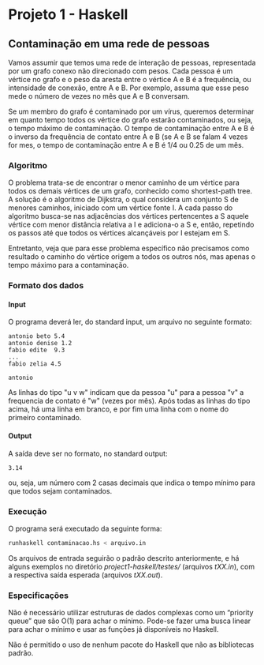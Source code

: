 # Projeto 1 - Haskell

## Contaminação em uma rede de pessoas

Vamos assumir que temos uma rede de interação de pessoas, representada por um grafo conexo não direcionado com pesos. Cada pessoa é um vértice no grafo e o peso da aresta entre o vértice A e B é a frequência, ou intensidade de conexão, entre A e B. Por exemplo, assuma que esse peso mede o número de vezes no mês que A e B conversam.

Se um membro do grafo é contaminado por um vírus, queremos determinar em quanto tempo todos os vértice do grafo estarão contaminados, ou seja, o tempo máximo de contaminação. O tempo de contaminação entre A e B é o inverso da frequência de contato entre A e B (se A e B se falam 4 vezes for mes, o tempo de contaminação entre A e B é 1/4 ou 0.25 de um mês.

### Algoritmo

O problema trata-se de encontrar o menor caminho de um vértice para todos os demais vértices de um grafo, conhecido como shortest-path tree. A solução é o algoritmo de Dijkstra, o qual considera um conjunto S de menores caminhos, iniciado com um vértice fonte I. A cada passo do algoritmo busca-se nas adjacências dos vértices pertencentes a S aquele vértice com menor distância relativa a I e adiciona-o a S e, então, repetindo os passos até que todos os vértices alcançáveis por I estejam em S.

Entretanto, veja que para esse problema específico não precisamos como resultado o caminho do vértice origem a todos os outros nós, mas apenas o tempo máximo para a contaminação.

### Formato dos dados

#### Input

O programa deverá ler, do standard input, um arquivo no seguinte formato:

```
antonio beto 5.4
antonio denise 1.2
fabio edite  9.3
...
fabio zelia 4.5

antonio
```

As linhas do tipo "u v w" indicam que da pessoa "u" para a pessoa "v" a frequencia de contato é "w" (vezes por mês). Após todas as linhas do tipo acima, há uma linha em branco, e por fim uma linha com o nome do primeiro contaminado.

#### Output

A saída deve ser no formato, no standard output:

```
3.14
```

ou, seja, um número com 2 casas decimais que indica o tempo mínimo para que todos sejam contaminados.

### Execução

O programa será executado da seguinte forma:

```sh
runhaskell contaminacao.hs < arquivo.in 
```

Os arquivos de entrada seguirão o padrão descrito anteriormente, e há alguns exemplos no diretório *project1-haskell/testes/* (arquivos *tXX.in*), com a respectiva saída esperada (arquivos *tXX.out*).

### Especificações

Não é necessário utilizar estruturas de dados complexas como um “priority queue” que são O(1) para achar o mínimo. Pode-se fazer uma busca linear para achar o mínimo e usar as funções já disponíveis no Haskell. 

Não é permitido o uso de nenhum pacote do Haskell que não as bibliotecas padrão.
